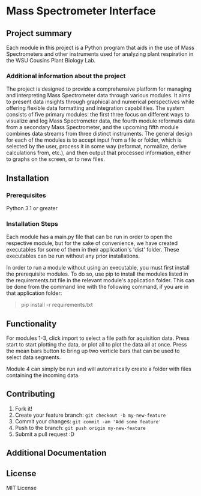 # Mass Spectrometer Interface

## Project summary

Each module in this project is a Python program that aids in the use of Mass Spectrometers and other instruments used for analyzing plant respiration in the WSU Cousins Plant Biology Lab.

### Additional information about the project

The project is designed to provide a comprehensive platform for managing and interpreting Mass Spectrometer data through various modules. It aims to present data insights through graphical and numerical perspectives while offering flexible data formatting and integration capabilities. The system consists of five primary modules: the first three focus on different ways to visualize and log Mass Spectrometer data, the fourth module reformats data from a secondary Mass Spectrometer, and the upcoming fifth module combines data streams from three distinct instruments. The general design for each of the modules is to accept input from a file or folder, which is selected by the user, process it in some way (reformat, normalize, derive calculations from, etc.), and then output that processed information, either to graphs on the screen, or to new files.

## Installation

### Prerequisites

Python 3.1 or greater


### Installation Steps

Each module has a main.py file that can be run in order to open the respective module, but for the sake of convenience, we have created executables for some of them in their application's 'dist' folder. These executables can be run without any prior installations.

In order to run a module without using an executable, you must first install the prerequisite modules. To do so, use pip to install the modules listed in the requirements.txt file in the relevant module's application folder. This can be done from the command line with the following command, if you are in that application folder:

> pip install -r requirements.txt


## Functionality

For modules 1-3, click import to select a file path for aquisition data. Press start to start plotting the data, or plot all to plot the data all at once. Press the mean bars button to bring up two verticle bars that can be used to select data segments. 

Module 4 can simply be run and will automatically create a folder with files containing the incoming data.


## Contributing


1. Fork it!
2. Create your feature branch: `git checkout -b my-new-feature`
3. Commit your changes: `git commit -am 'Add some feature'`
4. Push to the branch: `git push origin my-new-feature`
5. Submit a pull request :D

## Additional Documentation



## License

MIT License
